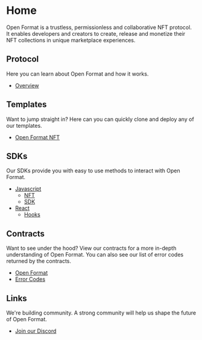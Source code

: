 # Home

Open Format is a trustless, permissionless and collaborative NFT protocol. It enables developers and creators to create, release and monetize their NFT collections in unique marketplace experiences.

## Protocol

Here you can learn about Open Format and how it works.

* [Overview](protocol/how-open-format-works.md)

## Templates

Want to jump straight in? Here can you can quickly clone and deploy any of our templates.&#x20;

* [Open Format NFT](templates/open-format-nft.md)

## SDKs

Our SDKs provide you with easy to use methods to interact with Open Format.

* [Javascript](sdks/javascript/)
  * [NFT](sdks/javascript/nft.md)
  * [SDK](sdks/javascript/sdk.md)
* [React](sdks/react/)
  * [Hooks](sdks/react/hooks.md)

## Contracts

Want to see under the hood? View our contracts for a more in-depth understanding of Open Format. You can also see our list of error codes returned by the contracts.

* [Open Format](broken-reference)
* [Error Codes](contracts/error-codes.md)

## Links

We're building community. A strong community will help us shape the future of Open Format.&#x20;

* [Join our Discord](https://discord.gg/8WV52tVqbZ)
